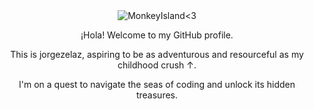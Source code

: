 <div align="center">
  <img src="https://64.media.tumblr.com/579f6f26b18d99902bd23204f691ded1/2f58206495f7f47b-3e/s1280x384/122364430deaf34ed39f8e18ffa289d7b509b897.gifv" alt="MonkeyIsland<3">
  <br>
  <p>¡Hola! Welcome to my GitHub profile.</p>
  <p> This is jorgezelaz, aspiring to be as adventurous and resourceful as my childhood crush ↑.</p> 
  <p> I'm on a quest to navigate the seas of coding and unlock its hidden treasures. </p>
</div>

<!--
**jorgezelaz/jorgezelaz** is a ✨ _special_ ✨ repository because its `README.md` (this file) appears on your GitHub profile.

Here are some ideas to get you started:

- 🔭 I’m currently working on ...
- 🌱 I’m currently learning ...
- 👯 I’m looking to collaborate on ...
- 🤔 I’m looking for help with ...
- 💬 Ask me about ...
- 📫 How to reach me: ...
- 😄 Pronouns: ...
- ⚡ Fun fact: ...
-->
